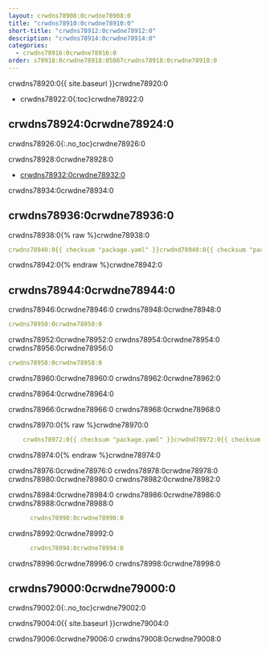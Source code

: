 ```yaml
---
layout: crwdns78908:0crwdne78908:0
title: "crwdns78910:0crwdne78910:0"
short-title: "crwdns78912:0crwdne78912:0"
description: "crwdns78914:0crwdne78914:0"
categories:
  - crwdns78916:0crwdne78916:0
order: s78918:0crwdne78918:05087crwdns78918:0crwdne78918:0
---
```

crwdns78920:0{{ site.baseurl }}crwdne78920:0

- crwdns78922:0{:toc}crwdne78922:0

## crwdns78924:0crwdne78924:0

crwdns78926:0{:.no_toc}crwdne78926:0

crwdns78928:0crwdne78928:0

- <a href="crwdns78930:0crwdne78930:0"
target="_blank">crwdns78932:0crwdne78932:0</a>

crwdns78934:0crwdne78934:0

## crwdns78936:0crwdne78936:0

crwdns78938:0{% raw %}crwdne78938:0

```yaml
crwdns78940:0{{ checksum "package.yaml" }}crwdnd78940:0{{ checksum "package.yaml" }}crwdne78940:0

```

crwdns78942:0{% endraw %}crwdne78942:0

## crwdns78944:0crwdne78944:0

crwdns78946:0crwdne78946:0 crwdns78948:0crwdne78948:0

```yaml
crwdns78950:0crwdne78950:0
```

crwdns78952:0crwdne78952:0 crwdns78954:0crwdne78954:0 crwdns78956:0crwdne78956:0

```yaml
crwdns78958:0crwdne78958:0
```

crwdns78960:0crwdne78960:0 crwdns78962:0crwdne78962:0

crwdns78964:0crwdne78964:0

crwdns78966:0crwdne78966:0 crwdns78968:0crwdne78968:0

crwdns78970:0{% raw %}crwdne78970:0

```yaml
    crwdns78972:0{{ checksum "package.yaml" }}crwdnd78972:0{{ checksum "package.yaml" }}crwdne78972:0
```

crwdns78974:0{% endraw %}crwdne78974:0

crwdns78976:0crwdne78976:0 crwdns78978:0crwdne78978:0 crwdns78980:0crwdne78980:0 crwdns78982:0crwdne78982:0

crwdns78984:0crwdne78984:0 crwdns78986:0crwdne78986:0 crwdns78988:0crwdne78988:0

```yaml
      crwdns78990:0crwdne78990:0
```

crwdns78992:0crwdne78992:0

```yaml
      crwdns78994:0crwdne78994:0     
```

crwdns78996:0crwdne78996:0 crwdns78998:0crwdne78998:0

## crwdns79000:0crwdne79000:0

crwdns79002:0{:.no_toc}crwdne79002:0

crwdns79004:0{{ site.baseurl }}crwdne79004:0

crwdns79006:0crwdne79006:0 crwdns79008:0crwdne79008:0